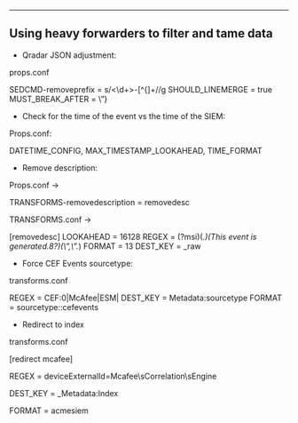 --------------------------------------------------
**Using heavy forwarders to filter and tame data**
--------------------------------------------------


- Qradar JSON adjustment:

props.conf

SEDCMD-removeprefix = s/\<\d+\>\-[^{]+//g
SHOULD_LINEMERGE = true
MUST_BREAK_AFTER = \”\}




- Check for the time of the event vs the time of the SIEM:

Props.conf:

DATETIME_CONFIG, MAX_TIMESTAMP_LOOKAHEAD, TIME_FORMAT



-  Remove description:

Props.conf ->

TRANSFORMS-removedescription = removedesc

TRANSFORMS.conf ->

[removedesc]
LOOKAHEAD = 16128
REGEX = (?msi)(.*)(This event is generated.8?)(\”\,\”.*)
FORMAT = $1$3
DEST_KEY = _raw




- Force CEF Events sourcetype:

transforms.conf

REGEX = CEF\:0|McAfee\|ESM\|
DEST_KEY = Metadata:sourcetype
FORMAT = sourcetype::cefevents




- Redirect to index

transforms.conf

[redirect mcafee]

REGEX = deviceExternalId\=Mcafee\sCorrelation\sEngine

DEST_KEY = _Metadata:Index

FORMAT = acmesiem
